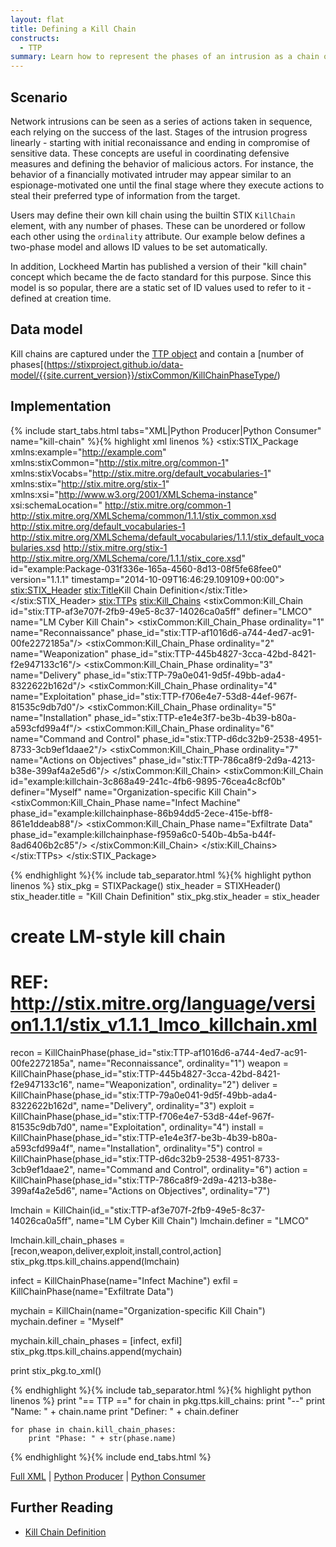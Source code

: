 ```yaml
---
layout: flat
title: Defining a Kill Chain
constructs:
  - TTP
summary: Learn how to represent the phases of an intrusion as a chain of actions.
---
```


## Scenario
Network intrusions can be seen as a series of actions taken in sequence, each relying on the success of the last. Stages of the intrusion progress linearly - starting with initial reconaissance and ending in compromise of sensitive data.
These concepts are useful in coordinating defensive measures and defining the behavior of malicious actors.
For instance, the behavior of a financially motivated intruder may appear similar to an espionage-motivated one until the final stage where they execute actions to steal their preferred type of information from the target. 

Users may define their own kill chain using the builtin STIX `KillChain` element, with any number of phases. These can be unordered or follow each other using the `ordinality` attribute.
Our example below defines a two-phase model and allows ID values to be set automatically.

In addition, Lockheed Martin has published a version of their "kill chain" concept which became the de facto standard for this purpose.
Since this model is so popular, there are a static set of ID values used to refer to it - defined at creation time.

## Data model
Kill chains are captured under the [TTP object](https://stixproject.github.io/data-model/{{site.current_version}}/ttp/TTPType/) and contain a [number of phases[(https://stixproject.github.io/data-model/{{site.current_version}}/stixCommon/KillChainPhaseType/)

## Implementation

{% include start_tabs.html tabs="XML|Python Producer|Python Consumer" name="kill-chain" %}{% highlight xml linenos %}
<stix:STIX_Package 
	xmlns:example="http://example.com"
	xmlns:stixCommon="http://stix.mitre.org/common-1"
	xmlns:stixVocabs="http://stix.mitre.org/default_vocabularies-1"
	xmlns:stix="http://stix.mitre.org/stix-1"
	xmlns:xsi="http://www.w3.org/2001/XMLSchema-instance"
	xsi:schemaLocation="
	http://stix.mitre.org/common-1 http://stix.mitre.org/XMLSchema/common/1.1.1/stix_common.xsd
	http://stix.mitre.org/default_vocabularies-1 http://stix.mitre.org/XMLSchema/default_vocabularies/1.1.1/stix_default_vocabularies.xsd
	http://stix.mitre.org/stix-1 http://stix.mitre.org/XMLSchema/core/1.1.1/stix_core.xsd" id="example:Package-031f336e-165a-4560-8d13-08f5fe68fee0" version="1.1.1" timestamp="2014-10-09T16:46:29.109109+00:00">
    <stix:STIX_Header>
        <stix:Title>Kill Chain Definition</stix:Title>
    </stix:STIX_Header>
    <stix:TTPs>
        <stix:Kill_Chains>
            <stixCommon:Kill_Chain id="stix:TTP-af3e707f-2fb9-49e5-8c37-14026ca0a5ff" definer="LMCO" name="LM Cyber Kill Chain">
                <stixCommon:Kill_Chain_Phase ordinality="1" name="Reconnaissance" phase_id="stix:TTP-af1016d6-a744-4ed7-ac91-00fe2272185a"/>
                <stixCommon:Kill_Chain_Phase ordinality="2" name="Weaponization" phase_id="stix:TTP-445b4827-3cca-42bd-8421-f2e947133c16"/>
                <stixCommon:Kill_Chain_Phase ordinality="3" name="Delivery" phase_id="stix:TTP-79a0e041-9d5f-49bb-ada4-8322622b162d"/>
                <stixCommon:Kill_Chain_Phase ordinality="4" name="Exploitation" phase_id="stix:TTP-f706e4e7-53d8-44ef-967f-81535c9db7d0"/>
                <stixCommon:Kill_Chain_Phase ordinality="5" name="Installation" phase_id="stix:TTP-e1e4e3f7-be3b-4b39-b80a-a593cfd99a4f"/>
                <stixCommon:Kill_Chain_Phase ordinality="6" name="Command and Control" phase_id="stix:TTP-d6dc32b9-2538-4951-8733-3cb9ef1daae2"/>
                <stixCommon:Kill_Chain_Phase ordinality="7" name="Actions on Objectives" phase_id="stix:TTP-786ca8f9-2d9a-4213-b38e-399af4a2e5d6"/>
            </stixCommon:Kill_Chain>
            <stixCommon:Kill_Chain id="example:killchain-3c868a49-241c-4fb6-9895-76cea4c8cf0b" definer="Myself" name="Organization-specific Kill Chain">
                <stixCommon:Kill_Chain_Phase name="Infect Machine" phase_id="example:killchainphase-86b94dd5-2ece-415e-bff8-861e1ddeab88"/>
                <stixCommon:Kill_Chain_Phase name="Exfiltrate Data" phase_id="example:killchainphase-f959a6c0-540b-4b5a-b44f-8ad6406b2c85"/>
            </stixCommon:Kill_Chain>
        </stix:Kill_Chains>
    </stix:TTPs>
</stix:STIX_Package>



{% endhighlight %}{% include tab_separator.html %}{% highlight python linenos %}
stix_pkg = STIXPackage()
stix_header = STIXHeader()
stix_header.title = "Kill Chain Definition"
stix_pkg.stix_header = stix_header


# create LM-style kill chain 
# REF: http://stix.mitre.org/language/version1.1.1/stix_v1.1.1_lmco_killchain.xml

recon = KillChainPhase(phase_id="stix:TTP-af1016d6-a744-4ed7-ac91-00fe2272185a", name="Reconnaissance", ordinality="1")
weapon = KillChainPhase(phase_id="stix:TTP-445b4827-3cca-42bd-8421-f2e947133c16", name="Weaponization", ordinality="2")
deliver = KillChainPhase(phase_id="stix:TTP-79a0e041-9d5f-49bb-ada4-8322622b162d", name="Delivery", ordinality="3")
exploit = KillChainPhase(phase_id="stix:TTP-f706e4e7-53d8-44ef-967f-81535c9db7d0", name="Exploitation", ordinality="4")
install = KillChainPhase(phase_id="stix:TTP-e1e4e3f7-be3b-4b39-b80a-a593cfd99a4f", name="Installation", ordinality="5")
control = KillChainPhase(phase_id="stix:TTP-d6dc32b9-2538-4951-8733-3cb9ef1daae2", name="Command and Control", ordinality="6")
action = KillChainPhase(phase_id="stix:TTP-786ca8f9-2d9a-4213-b38e-399af4a2e5d6", name="Actions on Objectives", ordinality="7")

lmchain = KillChain(id_="stix:TTP-af3e707f-2fb9-49e5-8c37-14026ca0a5ff", name="LM Cyber Kill Chain")
lmchain.definer = "LMCO"

lmchain.kill_chain_phases = [recon,weapon,deliver,exploit,install,control,action]
stix_pkg.ttps.kill_chains.append(lmchain)

infect = KillChainPhase(name="Infect Machine")
exfil = KillChainPhase(name="Exfiltrate Data")

mychain = KillChain(name="Organization-specific Kill Chain")
mychain.definer = "Myself"

mychain.kill_chain_phases = [infect, exfil]
stix_pkg.ttps.kill_chains.append(mychain)

print stix_pkg.to_xml() 

{% endhighlight %}{% include tab_separator.html %}{% highlight python linenos %}
print "== TTP =="
for chain in pkg.ttps.kill_chains:
    print "--"
    print "Name: " + chain.name
    print "Definer: " + chain.definer
    
    for phase in chain.kill_chain_phases: 
        print "Phase: " + str(phase.name)
    
{% endhighlight %}{% include end_tabs.html %}

[Full XML](kill-chain.xml) | [Python Producer](kill-chain_producer.py) | [Python Consumer](kill-chain_consumer.py)
## Further Reading

* [Kill Chain Definition](/data-model/{{site.current_version}}/stixCommon/KillChainType/)
